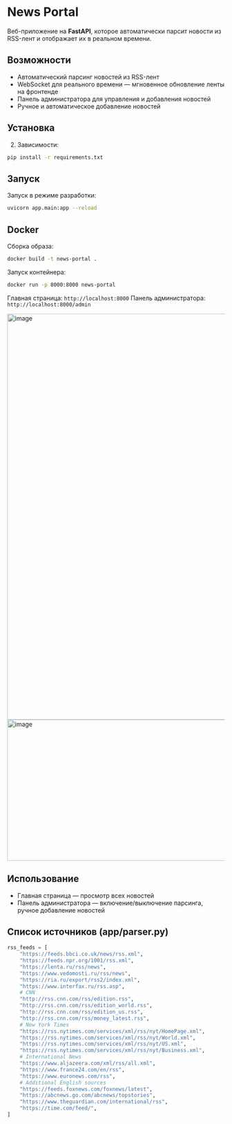 # News Portal

Веб-приложение на **FastAPI**, которое автоматически парсит новости из RSS-лент и отображает их в реальном времени.

## Возможности

- Автоматический парсинг новостей из RSS-лент
- WebSocket для реального времени — мгновенное обновление ленты на фронтенде
- Панель администратора для управления и добавления новостей
- Ручное и автоматическое добавление новостей


## Установка

2. Зависимости:

```bash
pip install -r requirements.txt
```

## Запуск 

Запуск в режиме разработки:

```bash
uvicorn app.main:app --reload
```

## Docker

Сборка образа:

```bash
docker build -t news-portal .
```

Запуск контейнера:

```bash
docker run -p 8000:8000 news-portal
```
Главная страница: `http://localhost:8000`
Панель администратора: `http://localhost:8000/admin`


<img width="915" height="940" alt="image" src="https://github.com/user-attachments/assets/2b6a74f4-1b09-4675-9fdf-f671aea995f0" />
<img width="552" height="327" alt="image" src="https://github.com/user-attachments/assets/5be76a57-5a10-404c-99e5-83cccf4a6c19" />


## Использование

- Главная страница — просмотр всех новостей
- Панель администратора — включение/выключение парсинга, ручное добавление новостей


## Список источников (app/parser.py)

```python
rss_feeds = [
    "https://feeds.bbci.co.uk/news/rss.xml",
    "https://feeds.npr.org/1001/rss.xml",
    "https://lenta.ru/rss/news",
    "https://www.vedomosti.ru/rss/news",
    "https://ria.ru/export/rss2/index.xml",
    "https://www.interfax.ru/rss.asp",
    # CNN
    "http://rss.cnn.com/rss/edition.rss",
    "http://rss.cnn.com/rss/edition_world.rss",
    "http://rss.cnn.com/rss/edition_us.rss",
    "http://rss.cnn.com/rss/money_latest.rss",
    # New York Times
    "https://rss.nytimes.com/services/xml/rss/nyt/HomePage.xml",
    "https://rss.nytimes.com/services/xml/rss/nyt/World.xml",
    "https://rss.nytimes.com/services/xml/rss/nyt/US.xml",
    "https://rss.nytimes.com/services/xml/rss/nyt/Business.xml",
    # International News
    "https://www.aljazeera.com/xml/rss/all.xml",
    "https://www.france24.com/en/rss",
    "https://www.euronews.com/rss",
    # Additional English sources
    "https://feeds.foxnews.com/foxnews/latest",
    "https://abcnews.go.com/abcnews/topstories",
    "https://www.theguardian.com/international/rss",
    "https://time.com/feed/",
]
```
